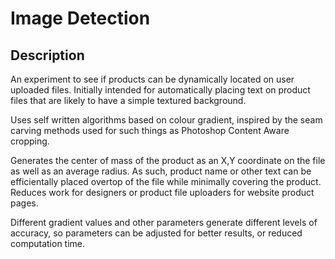 # Image Detection

## Description

An experiment to see if products can be dynamically located on user uploaded files.
Initially intended for automatically placing text on product files that are likely to have a simple textured background.

Uses self written algorithms based on colour gradient, inspired by the seam carving methods used for such things as Photoshop Content Aware cropping.

Generates the center of mass of the product as an X,Y coordinate on the file as well as an average radius. As such, product name or other text can be efficientally placed overtop of the file while minimally covering the product.
Reduces work for designers or product file uploaders for website product pages.

Different gradient values and other parameters generate different levels of accuracy, so parameters can be adjusted for better results, or reduced computation time.
